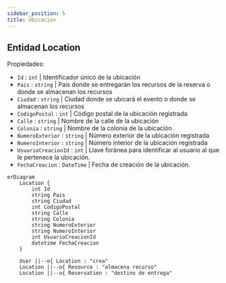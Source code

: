 ```yaml
---
sidebar_position: 5
title: Ubicación
---
```


## Entidad Location

Propiedades: 
- `Id` : `int` | Identificador único de la ubicación
- `Pais` : `string` | País donde se entregarán los recursos de la reserva o donde se almacenan los recursos
- `Ciudad` : `string` | Ciudad donde se ubicará el evento o donde se almacenan los recursos
- `CodigoPostal` : `int` | Código postal de la ubicación registrada
- `Calle` : `string` | Nombre de la calle de la ubicación
- `Colonia` : `string` | Nombre de la colonia de la ubicación
- `NumeroExterior` : `string` | Número exterior de la ubicación registrada
- `NumeroInterior` : `string` | Número interior de la ubicación registrada
- `UsuarioCreacionId` : `int` | Llave foránea para identificar al usuario al que le pertenece la ubicación.
- `FechaCreacion` : `DateTime` | Fecha de creación de la ubicación.


```mermaid
erDiagram
    Location {
        int Id
        string Pais
        string Ciudad
        int CodigoPostal
        string Calle
        string Colonia
        string NumeroExterior
        string NumeroInterior
        int UsuarioCreacionId
        datetime FechaCreacion
    }

    User ||--o{ Location : "crea"
    Location ||--o{ Resource : "almacena recurso"
    Location ||--o{ Reservation : "destino de entrega"
```